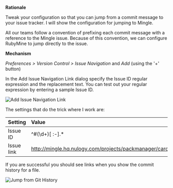 **Rationale**

Tweak your configuration so that you can jump from a commit message to your issue tracker. I will show the configuration for jumping to Mingle.

All our teams follow a convention of prefixing each commit message with a reference to the Mingle issue. Because of this convention, we can configure RubyMine to jump directly to the issue.

**Mechanism**

_Preferences > Version Control > Issue Navigation_ and _Add_ (using the '+' button)

In the Add Issue Navigation Link dialog specify the Issue ID regular expression and the replacement text. You can test out your regular expression by entering a sample Issue ID.

![Add Issue Navigation Link](https://github.com/amckinnell/RubyMineTips/blob/master/images/jump-to-issue-tracker.png)

The settings that do the trick where I work are:

Setting    | Value
:------    | :----
Issue ID   | ^#(\d+)[ :-].*
Issue link | http://mingle.hq.nulogy.com/projects/packmanager/cards/$1 

If you are successful you should see links when you show the commit history for a file.

![Jump from Git History](https://github.com/amckinnell/RubyMineTips/blob/master/images/jump-to-issue-tracker-from-git-history.png)


